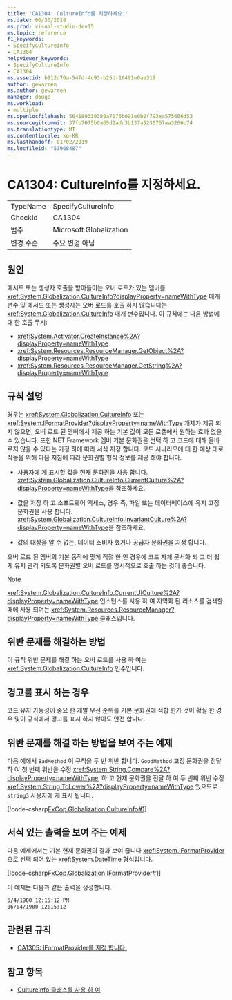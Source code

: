 ```yaml
---
title: 'CA1304: CultureInfo를 지정하세요.'
ms.date: 06/30/2018
ms.prod: visual-studio-dev15
ms.topic: reference
f1_keywords:
- SpecifyCultureInfo
- CA1304
helpviewer_keywords:
- SpecifyCultureInfo
- CA1304
ms.assetid: b912d76a-54fd-4c93-b25d-16491e0ae319
author: gewarren
ms.author: gewarren
manager: douge
ms.workload:
- multiple
ms.openlocfilehash: 564180330380a7076b091e0b2f793ea575606d53
ms.sourcegitcommit: 37fb7075b0a65d2add3b137a5230767aa3266c74
ms.translationtype: MT
ms.contentlocale: ko-KR
ms.lasthandoff: 01/02/2019
ms.locfileid: "53968487"
---
```

# <a name="ca1304-specify-cultureinfo"></a>CA1304: CultureInfo를 지정하세요.

|||
|-|-|
|TypeName|SpecifyCultureInfo|
|CheckId|CA1304|
|범주|Microsoft.Globalization|
|변경 수준|주요 변경 아님|

## <a name="cause"></a>원인

메서드 또는 생성자 호출을 받아들이는 오버 로드가 있는 멤버를 <xref:System.Globalization.CultureInfo?displayProperty=nameWithType> 매개 변수 및 메서드 또는 생성자는 오버 로드를 호출 하지 않습니다는 <xref:System.Globalization.CultureInfo> 매개 변수입니다. 이 규칙에는 다음 방법에 대 한 호출 무시:

- <xref:System.Activator.CreateInstance%2A?displayProperty=nameWithType>
- <xref:System.Resources.ResourceManager.GetObject%2A?displayProperty=nameWithType>
- <xref:System.Resources.ResourceManager.GetString%2A?displayProperty=nameWithType>

## <a name="rule-description"></a>규칙 설명

경우는 <xref:System.Globalization.CultureInfo> 또는 <xref:System.IFormatProvider?displayProperty=nameWithType> 개체가 제공 되지 않으면, 오버 로드 된 멤버에서 제공 하는 기본 값이 모든 로캘에서 원하는 효과 없을 수 있습니다. 또한.NET Framework 멤버 기본 문화권을 선택 하 고 코드에 대해 올바르지 않을 수 있다는 가정 하에 따라 서식 지정 합니다. 코드 시나리오에 대 한 예상 대로 작동을 위해 다음 지침에 따라 문화권별 형식 정보를 제공 해야 합니다.

- 사용자에 게 표시할 값을 현재 문화권을 사용 합니다. <xref:System.Globalization.CultureInfo.CurrentCulture%2A?displayProperty=nameWithType>을 참조하세요.

- 값을 저장 하 고 소프트웨어 액세스, 경우 즉, 파일 또는 데이터베이스에 유지 고정 문화권을 사용 합니다. <xref:System.Globalization.CultureInfo.InvariantCulture%2A?displayProperty=nameWithType>을 참조하세요.

- 값의 대상을 알 수 없는, 데이터 소비자 했거나 공급자 문화권을 지정 합니다.

오버 로드 된 멤버의 기본 동작에 맞게 적절 한 인 경우에 코드 자체 문서화 되 고 더 쉽게 유지 관리 되도록 문화권별 오버 로드를 명시적으로 호출 하는 것이 좋습니다.

> [!NOTE]
> <xref:System.Globalization.CultureInfo.CurrentUICulture%2A?displayProperty=nameWithType> 인스턴스를 사용 하 여 지역화 된 리소스를 검색할 때에 사용 되며는 <xref:System.Resources.ResourceManager?displayProperty=nameWithType> 클래스입니다.

## <a name="how-to-fix-violations"></a>위반 문제를 해결하는 방법

이 규칙 위반 문제를 해결 하는 오버 로드를 사용 하 여는 <xref:System.Globalization.CultureInfo> 인수입니다.

## <a name="when-to-suppress-warnings"></a>경고를 표시 하는 경우

코드 유지 가능성이 중요 한 개발 우선 순위를 기본 문화권에 적합 한가 것이 확실 한 경우 및이 규칙에서 경고를 표시 하지 않아도 안전 합니다.

## <a name="example-showing-how-to-fix-violations"></a>위반 문제를 해결 하는 방법을 보여 주는 예제

다음 예에서 `BadMethod` 이 규칙을 두 번 위반 합니다. `GoodMethod` 고정 문화권을 전달 하 여 첫 번째 위반을 수정 <xref:System.String.Compare%2A?displayProperty=nameWithType>, 하 고 현재 문화권을 전달 하 여 두 번째 위반 수정 <xref:System.String.ToLower%2A?displayProperty=nameWithType> 있으므로 `string3` 사용자에 게 표시 됩니다.

[!code-csharp[FxCop.Globalization.CultureInfo#1](../code-quality/codesnippet/CSharp/ca1304-specify-cultureinfo_1.cs)]

## <a name="example-showing-formatted-output"></a>서식 있는 출력을 보여 주는 예제

다음 예제에서는 기본 현재 문화권의 결과 보여 줍니다 <xref:System.IFormatProvider> 으로 선택 되어 있는 <xref:System.DateTime> 형식입니다.

[!code-csharp[FxCop.Globalization.IFormatProvider#1](../code-quality/codesnippet/CSharp/ca1304-specify-cultureinfo_2.cs)]

이 예제는 다음과 같은 출력을 생성합니다.

```txt
6/4/1900 12:15:12 PM
06/04/1900 12:15:12
```

## <a name="related-rules"></a>관련된 규칙

- [CA1305: IFormatProvider를 지정 합니다.](../code-quality/ca1305-specify-iformatprovider.md)

## <a name="see-also"></a>참고 항목

- [CultureInfo 클래스를 사용 하 여](/dotnet/standard/globalization-localization/globalization#Cultures)